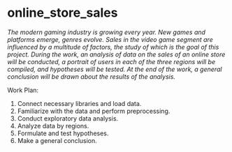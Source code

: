 # online_store_sales

*The modern gaming industry is growing every year. New games and platforms emerge, genres evolve. Sales in the video game segment are influenced by a multitude of factors, the study of which is the goal of this project. During the work, an analysis of data on the sales of an online store will be conducted, a portrait of users in each of the three regions will be compiled, and hypotheses will be tested. At the end of the work, a general conclusion will be drawn about the results of the analysis.*

Work Plan:

1) Connect necessary libraries and load data.
2) Familiarize with the data and perform preprocessing.
3) Conduct exploratory data analysis.
4) Analyze data by regions.
5) Formulate and test hypotheses.
6) Make a general conclusion.
